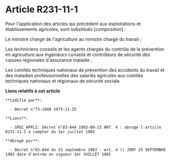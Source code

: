 # Article R231-11-1

Pour l'application des articles qui précèdent aux exploitations et établissements agricoles, sont substitués
[*composition*] :

Le ministre chargé de l'agriculture au ministre chargé du travail ;

Les techniciens conseils et les agents chargés du contrôle de la prévention en agriculture aux ingénieurs conseils et
contrôleurs de sécurité des caisses régionales d'assurance maladie ;

Les comités techniques nationaux de prévention des accidents du travail et des maladies professionnelles des salariés
agricoles aux comités techniques nationaux et régionaux de sécurité sociale.

**Liens relatifs à cet article**

	**Codifié par**:

	  - Décret n°73-1048 1973-11-15

	**Liens**:

	  - SPEC_APPLI: Décret n°83-844 1983-09-23 ART. 4 : abroge l'article R231-11-1 a compter du 1er juillet 1985

	**Abrogé par**:

	  - Décret n°83-844 du 23 septembre 1983 - art. 4 () JORF 25 SEPTEMBRE 1983 date d'entrée en vigueur 1er JUILLET 1985
